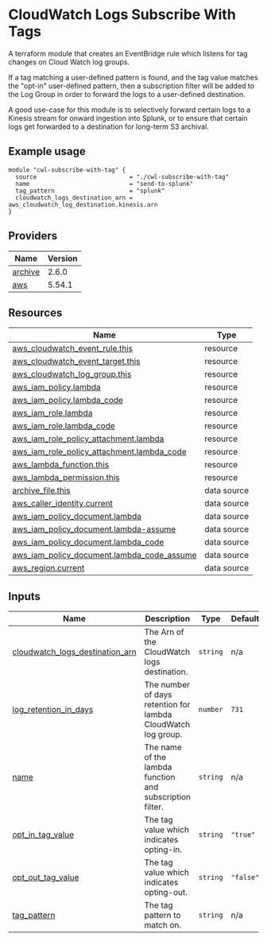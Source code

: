 <!-- BEGIN_TF_DOCS -->
# CloudWatch Logs Subscribe With Tags

A terraform module that creates an EventBridge rule which listens for tag changes on Cloud Watch log groups.

If a tag matching a user-defined pattern is found, and the tag value matches the "opt-in" user-defined pattern, then
a subscription filter will be added to the Log Group in order to forward the logs to a user-defined destination.

A good use-case for this module is to selectively forward certain logs to a Kinesis stream for onward ingestion into Splunk,
or to ensure that certain logs get forwarded to a destination for long-term S3 archival.

## Example usage
```hcl
module "cwl-subscribe-with-tag" {
  source                          = "./cwl-subscribe-with-tag"
  name                            = "send-to-splunk"
  tag_pattern                     = "splunk"
  cloudwatch_logs_destination_arn = aws_cloudwatch_log_destination.kinesis.arn
}
```
## Providers

| Name | Version |
|------|---------|
| <a name="provider_archive"></a> [archive](#provider\_archive) | 2.6.0 |
| <a name="provider_aws"></a> [aws](#provider\_aws) | 5.54.1 |
## Resources

| Name | Type |
|------|------|
| [aws_cloudwatch_event_rule.this](https://registry.terraform.io/providers/hashicorp/aws/5.54.1/docs/resources/cloudwatch_event_rule) | resource |
| [aws_cloudwatch_event_target.this](https://registry.terraform.io/providers/hashicorp/aws/5.54.1/docs/resources/cloudwatch_event_target) | resource |
| [aws_cloudwatch_log_group.this](https://registry.terraform.io/providers/hashicorp/aws/5.54.1/docs/resources/cloudwatch_log_group) | resource |
| [aws_iam_policy.lambda](https://registry.terraform.io/providers/hashicorp/aws/5.54.1/docs/resources/iam_policy) | resource |
| [aws_iam_policy.lambda_code](https://registry.terraform.io/providers/hashicorp/aws/5.54.1/docs/resources/iam_policy) | resource |
| [aws_iam_role.lambda](https://registry.terraform.io/providers/hashicorp/aws/5.54.1/docs/resources/iam_role) | resource |
| [aws_iam_role.lambda_code](https://registry.terraform.io/providers/hashicorp/aws/5.54.1/docs/resources/iam_role) | resource |
| [aws_iam_role_policy_attachment.lambda](https://registry.terraform.io/providers/hashicorp/aws/5.54.1/docs/resources/iam_role_policy_attachment) | resource |
| [aws_iam_role_policy_attachment.lambda_code](https://registry.terraform.io/providers/hashicorp/aws/5.54.1/docs/resources/iam_role_policy_attachment) | resource |
| [aws_lambda_function.this](https://registry.terraform.io/providers/hashicorp/aws/5.54.1/docs/resources/lambda_function) | resource |
| [aws_lambda_permission.this](https://registry.terraform.io/providers/hashicorp/aws/5.54.1/docs/resources/lambda_permission) | resource |
| [archive_file.this](https://registry.terraform.io/providers/hashicorp/archive/2.6.0/docs/data-sources/file) | data source |
| [aws_caller_identity.current](https://registry.terraform.io/providers/hashicorp/aws/5.54.1/docs/data-sources/caller_identity) | data source |
| [aws_iam_policy_document.lambda](https://registry.terraform.io/providers/hashicorp/aws/5.54.1/docs/data-sources/iam_policy_document) | data source |
| [aws_iam_policy_document.lambda-assume](https://registry.terraform.io/providers/hashicorp/aws/5.54.1/docs/data-sources/iam_policy_document) | data source |
| [aws_iam_policy_document.lambda_code](https://registry.terraform.io/providers/hashicorp/aws/5.54.1/docs/data-sources/iam_policy_document) | data source |
| [aws_iam_policy_document.lambda_code_assume](https://registry.terraform.io/providers/hashicorp/aws/5.54.1/docs/data-sources/iam_policy_document) | data source |
| [aws_region.current](https://registry.terraform.io/providers/hashicorp/aws/5.54.1/docs/data-sources/region) | data source |
## Inputs

| Name | Description | Type | Default | Required |
|------|-------------|------|---------|:--------:|
| <a name="input_cloudwatch_logs_destination_arn"></a> [cloudwatch\_logs\_destination\_arn](#input\_cloudwatch\_logs\_destination\_arn) | The Arn of the CloudWatch logs destination. | `string` | n/a | yes |
| <a name="input_log_retention_in_days"></a> [log\_retention\_in\_days](#input\_log\_retention\_in\_days) | The number of days retention for lambda CloudWatch log group. | `number` | `731` | no |
| <a name="input_name"></a> [name](#input\_name) | The name of the lambda function and subscription filter. | `string` | n/a | yes |
| <a name="input_opt_in_tag_value"></a> [opt\_in\_tag\_value](#input\_opt\_in\_tag\_value) | The tag value which indicates opting-in. | `string` | `"true"` | no |
| <a name="input_opt_out_tag_value"></a> [opt\_out\_tag\_value](#input\_opt\_out\_tag\_value) | The tag value which indicates opting-out. | `string` | `"false"` | no |
| <a name="input_tag_pattern"></a> [tag\_pattern](#input\_tag\_pattern) | The tag pattern to match on. | `string` | n/a | yes |

<!-- END_TF_DOCS -->